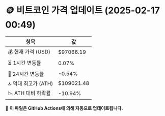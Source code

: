 # 🪙 비트코인 가격 업데이트 (2025-02-17 00:49)

| 항목                | 값 |
|--------------------|----------------|
| 💰 현재 가격 (USD) | $97066.19 |
| ⏳ 1시간 변동률    | 0.07% |
| 📆 24시간 변동률   | -0.54% |
| 🔝 역대 최고가 (ATH) | $109021.48 |
| 📉 ATH 대비 하락률 | -10.94% |

🔄 **이 파일은 GitHub Actions에 의해 자동으로 업데이트됩니다.**
